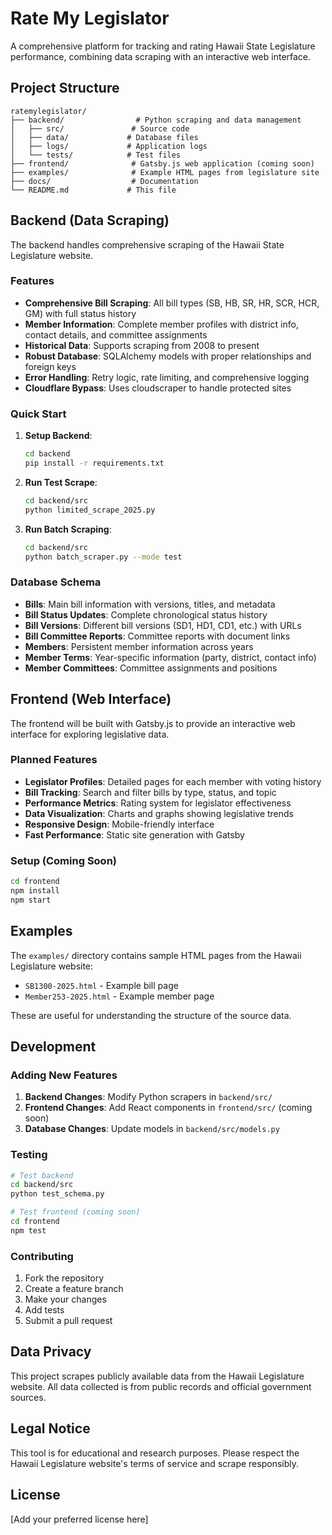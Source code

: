 # Rate My Legislator

A comprehensive platform for tracking and rating Hawaii State Legislature performance, combining data scraping with an interactive web interface.

## Project Structure

```
ratemylegislator/
├── backend/                # Python scraping and data management
│   ├── src/               # Source code
│   ├── data/             # Database files
│   ├── logs/             # Application logs
│   └── tests/            # Test files
├── frontend/              # Gatsby.js web application (coming soon)
├── examples/              # Example HTML pages from legislature site
├── docs/                  # Documentation
└── README.md             # This file
```

## Backend (Data Scraping)

The backend handles comprehensive scraping of the Hawaii State Legislature website.

### Features

- **Comprehensive Bill Scraping**: All bill types (SB, HB, SR, HR, SCR, HCR, GM) with full status history
- **Member Information**: Complete member profiles with district info, contact details, and committee assignments
- **Historical Data**: Supports scraping from 2008 to present
- **Robust Database**: SQLAlchemy models with proper relationships and foreign keys
- **Error Handling**: Retry logic, rate limiting, and comprehensive logging
- **Cloudflare Bypass**: Uses cloudscraper to handle protected sites

### Quick Start

1. **Setup Backend**:
   ```bash
   cd backend
   pip install -r requirements.txt
   ```

2. **Run Test Scrape**:
   ```bash
   cd backend/src
   python limited_scrape_2025.py
   ```

3. **Run Batch Scraping**:
   ```bash
   cd backend/src
   python batch_scraper.py --mode test
   ```

### Database Schema

- **Bills**: Main bill information with versions, titles, and metadata
- **Bill Status Updates**: Complete chronological status history
- **Bill Versions**: Different bill versions (SD1, HD1, CD1, etc.) with URLs
- **Bill Committee Reports**: Committee reports with document links
- **Members**: Persistent member information across years
- **Member Terms**: Year-specific information (party, district, contact info)
- **Member Committees**: Committee assignments and positions

## Frontend (Web Interface)

The frontend will be built with Gatsby.js to provide an interactive web interface for exploring legislative data.

### Planned Features

- **Legislator Profiles**: Detailed pages for each member with voting history
- **Bill Tracking**: Search and filter bills by type, status, and topic
- **Performance Metrics**: Rating system for legislator effectiveness
- **Data Visualization**: Charts and graphs showing legislative trends
- **Responsive Design**: Mobile-friendly interface
- **Fast Performance**: Static site generation with Gatsby

### Setup (Coming Soon)

```bash
cd frontend
npm install
npm start
```

## Examples

The `examples/` directory contains sample HTML pages from the Hawaii Legislature website:

- `SB1300-2025.html` - Example bill page
- `Member253-2025.html` - Example member page

These are useful for understanding the structure of the source data.

## Development

### Adding New Features

1. **Backend Changes**: Modify Python scrapers in `backend/src/`
2. **Frontend Changes**: Add React components in `frontend/src/` (coming soon)
3. **Database Changes**: Update models in `backend/src/models.py`

### Testing

```bash
# Test backend
cd backend/src
python test_schema.py

# Test frontend (coming soon)
cd frontend
npm test
```

### Contributing

1. Fork the repository
2. Create a feature branch
3. Make your changes
4. Add tests
5. Submit a pull request

## Data Privacy

This project scrapes publicly available data from the Hawaii Legislature website. All data collected is from public records and official government sources.

## Legal Notice

This tool is for educational and research purposes. Please respect the Hawaii Legislature website's terms of service and scrape responsibly.

## License

[Add your preferred license here]